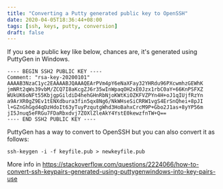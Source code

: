 ```yaml
---
title: "Converting a Putty generated public key to OpenSSH"
date: 2020-04-05T18:36:44+08:00
tags: [ssh, keys, putty, conversion]
draft: false
---
```


If you see a public key like below, chances are, it's generated using PuttyGen in Windows.

```
---- BEGIN SSH2 PUBLIC KEY ----
Comment: "rsa-key-20200101"
AAAAB3NzaC1yc2EAAAABJQAAAQEArPVm4pY6eNaXFay32YHRdu96PXcwmhzGEWhK
jmNRt2qWs39vbM/ZCQ7I8aKcgZJ6r35wInWpaqOH2xE0Jzx1rbC0aY+66KnPSFXZ
WUkUK6oNFt55KbjgpGildiD4hehGHnRbNjoKWtKiOZKFVZPYn4H+oJ1qIUjfRzYn
a9ArXR0gZ9Ev1tENXdbura3fin5qx8Ng6/NkWHseSiCRRW1vgS4ErSnQhei+8pJI
l+GZnGhGgd4qDzHdoIt63yTuyPzqutgWhd3HoBahxCrcM9P+Gbo2J1as+8yYP56m
jI5Jnuq5eFRGu7FDaRbxdvj7ZOXlZleAkY4YstE0kewzfnTW+Q==
---- END SSH2 PUBLIC KEY ----
```
PuttyGen has a way to convert to OpenSSH but you can also convert it as follows:
```
ssh-keygen -i -f keyfile.pub > newkeyfile.pub
```
More info in https://stackoverflow.com/questions/2224066/how-to-convert-ssh-keypairs-generated-using-puttygenwindows-into-key-pairs-use
